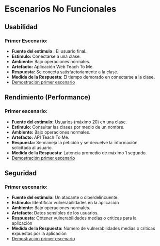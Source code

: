 # Escenarios No Funcionales 

## Usabilidad
### Primer Escenario:
- **Fuente del estímulo** : El usuario final.
- **Estimulo:** Conectarse a una clase.
- **Ambiente:** Bajo operaciones normales.
- **Artefacto:** Aplicación Web Teach To Me.
- **Respuesta:** Se conecta satisfactoriamente a la clase.
- **Medida de la Respuesta:** El tiempo demorado en conectarse a la clase.
- [Demostración primer escenario](https://github.com/Rock3tTeam/Teach-me/blob/master/nonFunctionalRequirements/usability/readme.md)

## Rendimiento (Performance)
### Primer escenario:
- **Fuente del estímulo:** Usuarios (máximo 20) en una clase.
- **Estimulo:** Consultar las clases por medio de un nombre.
- **Ambiente:** Bajo operaciones normales.
- **Artefacto:**  API Teach To Me.
- **Respuesta:** Se maneja la petición y se devuelve la información solicitada al usuario.
- **Medida de la Respuesta:** Latencia promedio de máximo 1 segundo.
- [Demostración primer escenario](https://github.com/Rock3tTeam/Teach-me/blob/master/nonFunctionalRequirements/performance/readme.md)

## Seguridad
### Primer escenario:
- **Fuente del estímulo:** Un atacante o ciberdelincuente.
- **Estimulo:** Identificar vulnerabilidades en la aplicación
- **Ambiente:** Bajo operaciones normales.
- **Artefacto:** Datos sensibles de los usuarios.
- **Respuesta:** Obtener vulnerabilidades medias o criticas para la aplicación
- **Medida de la Respuesta:** Numero de vulnerabilidades medias o criticas expuestas por la aplicación
- [Demostración primer escenario](https://github.com/Rock3tTeam/Teach-me/blob/master/nonFunctionalRequirements/security/readme.md)
